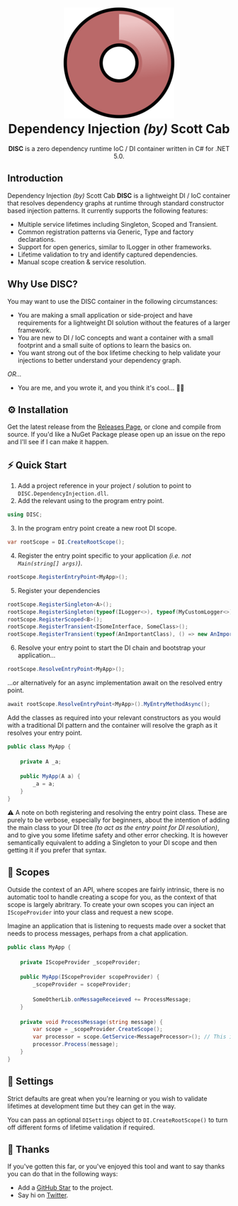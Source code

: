 <h1 align="center">
  <img alt="DISC Logo" src="https://raw.githubusercontent.com/iamscottcab/DISC/main/.github/images/logo.png" width="250px"/><br/>
  Dependency Injection <i>(by)</i> Scott Cab
</h1>
<p align="center"><b>DISC</b> is a zero dependency runtime IoC / DI container written in C# for .NET 5.0.</p>

## Introduction
Dependency Injection *(by)* Scott Cab **DISC** is a lightweight DI / IoC container that resolves dependency graphs at runtime through standard constructor based injection patterns. It currently supports the following features:

- Multiple service lifetimes including Singleton, Scoped and Transient.
- Common registration patterns via Generic, Type and factory declarations.
- Support for open generics, similar to ILogger in other frameworks.
- Lifetime validation to try and identify captured dependencies.
- Manual scope creation & service resolution.

## Why Use DISC?
You may want to use the DISC container in the following circumstances:

- You are making a small application or side-project and have requirements for a lightweight DI solution without the features of a larger framework.
- You are new to DI / IoC concepts and want a container with a small footprint and a small suite of options to learn the basics on.
- You want strong out of the box lifetime checking to help validate your injections to better understand your dependency graph.

*OR...*

- You are me, and you wrote it, and you think it's cool... 🤷‍♀️

## ⚙️ Installation
Get the latest release from the [Releases Page](https://github.com/iamscottcab/DISC/releases), or clone and compile from source. If you'd like a NuGet Package please open up an issue on the repo and I'll see if I can make it happen.

## ⚡️ Quick Start

1. Add a project reference in your project / solution to point to `DISC.DependencyInjection.dll`.
2. Add the relevant using to the program entry point.
```c#
using DISC;
```
3. In the program entry point create a new root DI scope.
```c#
var rootScope = DI.CreateRootScope();
```
4. Register the entry point specific to your application *(i.e. not `Main(string[] args)`)*.
```c#
rootScope.RegisterEntryPoint<MyApp>();
```
5. Register your dependencies
```c#
rootScope.RegisterSingleton<A>();
rootScope.RegisterSingleton(typeof(ILogger<>), typeof(MyCustomLogger<>));
rootScope.RegisterScoped<B>();
rootScope.RegisterTransient<ISomeInterface, SomeClass>();
rootScope.RegisterTransient(typeof(AnImportantClass), () => new AnImportantClass());
```
6. Resolve your entry point to start the DI chain and bootstrap your application...
```c#
rootScope.ResolveEntryPoint<MyApp>();
```
...or alternatively for an async implementation await on the resolved entry point.
```c#
await rootScope.ResolveEntryPoint<MyApp>().MyEntryMethodAsync();
```

Add the classes as required into your relevant constructors as you would with a traditional DI pattern and the container will resolve the graph as it resolves your entry point.
```c#
public class MyApp {

    private A _a;

    public MyApp(A a) {
        _a = a;
    }
}
```

⚠️ A note on both registering and resolving the entry point class. These are purely to be verbose, especially for beginners, about the intention of adding the main class to your DI tree *(to act as the entry point for DI resolution)*, and to give you some lifetime safety and other error checking. It is however semantically equivalent to adding a Singleton to your DI scope and then getting it if you prefer that syntax.

## 🔭 Scopes
Outside the context of an API, where scopes are fairly intrinsic, there is no automatic tool to handle creating a scope for you, as the context of that scope is largely abritrary. To create your own scopes you can inject an `IScopeProvider` into your class and request a new scope.

Imagine an application that is listening to requests made over a socket that needs to process messages, perhaps from a chat application.

```c#
public class MyApp {

    private IScopeProvider _scopeProvider;

    public MyApp(IScopeProvider scopeProvider) {
        _scopeProvider = scopeProvider;

        SomeOtherLib.onMessageReceieved += ProcessMessage;
    }

    private void ProcessMessage(string message) {
        var scope = _scopeProvider.CreateScope();
        var processor = scope.GetService<MessageProcessor>(); // This is a scoped service, getting a new version only for the lifetime of the container.
        processor.Process(message);
    }
}
```

## 📝 Settings
Strict defaults are great when you're learning or you wish to validate lifetimes at development time but they can get in the way.

You can pass an optional `DISettings` object to `DI.CreateRootScope()` to turn off different forms of lifetime validation if required.

## 💖 Thanks
If you've gotten this far, or you've enjoyed this tool and want to say thanks you can do that in the following ways:
- Add a [GitHub Star](https://github.com/iamscottcab/DISC) to the project.
- Say hi on [Twitter](https://twitter.com/iamscottcab).
